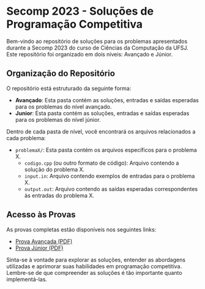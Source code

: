 # Secomp 2023 - Soluções de Programação Competitiva

Bem-vindo ao repositório de soluções para os problemas apresentados durante a Secomp 2023 do curso de Ciências da Computação da UFSJ. 
Este repositório foi organizado em dois níveis: Avançado e Júnior.

## Organização do Repositório

O repositório está estruturado da seguinte forma:

- **Avançado**: Esta pasta contém as soluções, entradas e saídas esperadas para os problemas do nível avançado.
- **Junior**: Esta pasta contém as soluções, entradas e saídas esperadas para os problemas do nível júnior.

Dentro de cada pasta de nível, você encontrará os arquivos relacionados a cada problema:

- `problemaX/`: Esta pasta contém os arquivos específicos para o problema X.
  - `codigo.cpp` (ou outro formato de código): Arquivo contendo a solução do problema X.
  - `input.in`: Arquivo contendo exemplos de entradas para o problema X.
  - `output.out`: Arquivo contendo as saídas esperadas correspondentes às entradas do problema X.

## Acesso às Provas

As provas completas estão disponíveis nos seguintes links:

- [Prova Avançada (PDF)](link_para_o_pdf_avancado)
- [Prova Júnior (PDF)](junior/Prova_Junior.pdf)

Sinta-se à vontade para explorar as soluções, entender as abordagens utilizadas e aprimorar suas habilidades em programação competitiva. Lembre-se de que compreender as soluções é tão importante quanto implementá-las.
